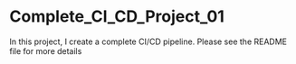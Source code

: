 # Complete_CI_CD_Project_01
In this project, I create a complete CI/CD pipeline. Please see the README file for more details 
